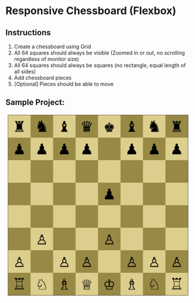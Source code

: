 # Responsive Chessboard (Flexbox)

  ## Instructions
  1. Create a chessboard using Grid
  2. All 64 squares should always be visible (Zoomed in or out, no scrolling regardless of monitor size)
  3. All 64 squares should always be squares (no rectangle, equal length of all sides)
  4. Add chessboard pieces
  5. [Optional] Pieces should be able to move

  ## Sample Project:
  ![chessboard_grid](chessboard_grid.png)